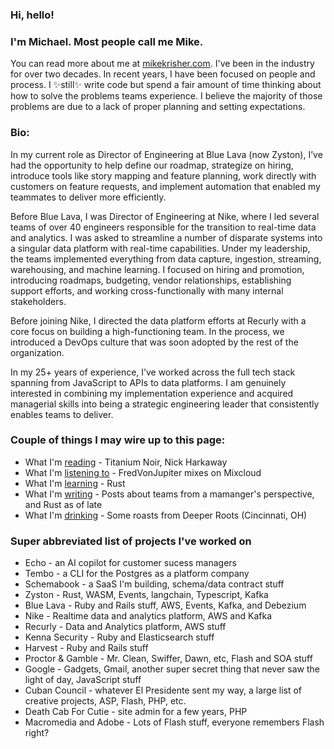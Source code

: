 ### Hi, hello!

### I'm Michael. Most people call me Mike. 

You can read more about me at [mikekrisher.com](http://mikekrisher.com). I've been 
in the industry for over two decades. In recent years, I have been focused on 
people and process. I ✨still✨ write code but spend a fair amount of time thinking 
about how to solve the problems teams experience. I believe the majority of those 
problems are due to a lack of proper planning and setting expectations.

### Bio:
In my current role as Director of Engineering at Blue Lava (now Zyston), I’ve had the opportunity 
to help define our roadmap, strategize on hiring, introduce tools like story mapping 
and feature planning, work directly with customers on feature requests, and implement 
automation that enabled my teammates to deliver more efficiently.

Before Blue Lava, I was Director of Engineering at Nike, where I led several teams of 
over 40 engineers responsible for the transition to real-time data and analytics. I was 
asked to streamline a number of disparate systems into a singular data platform with 
real-time capabilities. Under my leadership, the teams implemented everything from 
data capture, ingestion, streaming, warehousing, and machine learning. I focused on 
hiring and promotion, introducing roadmaps, budgeting, vendor relationships, establishing 
support efforts, and working cross-functionally with many internal stakeholders.

Before joining Nike, I directed the data platform efforts at Recurly with a core focus on 
building a high-functioning team. In the process, we introduced a DevOps culture that was 
soon adopted by the rest of the organization.

In my 25+ years of experience, I’ve worked across the full tech stack spanning from 
JavaScript to APIs to data platforms. I am genuinely interested in combining my implementation 
experience and acquired managerial skills into being a strategic engineering leader that 
consistently enables teams to deliver.

### Couple of things I may wire up to this page:
- What I'm [reading](https://mikekrisher.com/books) - Titanium Noir, Nick Harkaway
- What I'm [listening to](https://music.apple.com/profile/mkrisher) - FredVonJupiter mixes on Mixcloud
- What I'm [learning](https://doc.rust-lang.org) - Rust
- What I'm [writing](https://mikekrisher.com/writings) - Posts about teams from a mamanger's perspective, and Rust as of late
- What I'm [drinking](https://mikekrisher.com/coffees) - Some roasts from Deeper Roots (Cincinnati, OH)

### Super abbreviated list of projects I've worked on
- Echo - an AI copilot for customer sucess managers
- Tembo - a CLI for the Postgres as a platform company
- Schemabook - a SaaS I'm building, schema/data contract stuff
- Zyston - Rust, WASM, Events, langchain, Typescript, Kafka
- Blue Lava - Ruby and Rails stuff, AWS, Events, Kafka, and Debezium
- Nike - Realtime data and analytics platform, AWS and Kafka
- Recurly - Data and Analytics platform, AWS stuff
- Kenna Security - Ruby and Elasticsearch stuff
- Harvest - Ruby and Rails stuff
- Proctor & Gamble - Mr. Clean, Swiffer, Dawn, etc, Flash and SOA stuff
- Google - Gadgets, Gmail, another super secret thing that never saw the light of day, JavaScript stuff
- Cuban Council - whatever El Presidente sent my way, a large list of creative projects, ASP, Flash, PHP, etc.
- Death Cab For Cutie - site admin for a few years, PHP
- Macromedia and Adobe - Lots of Flash stuff, everyone remembers Flash right?

